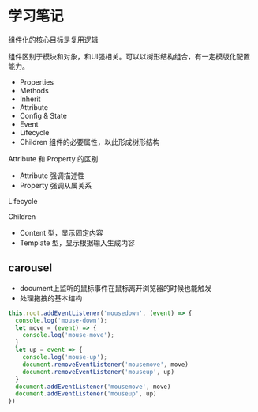 # 学习笔记
组件化的核心目标是复用逻辑

组件区别于模块和对象，和UI强相关。可以以树形结构组合，有一定模版化配置能力。

- Properties
- Methods
- Inherit
- Attribute
- Config & State
- Event
- Lifecycle
- Children 组件的必要属性，以此形成树形结构

Attribute 和 Property 的区别

- Attribute 强调描述性
- Property 强调从属关系

Lifecycle

Children

- Content 型，显示固定内容
- Template 型，显示根据输入生成内容

## carousel
- document上监听的鼠标事件在鼠标离开浏览器的时候也能触发
- 处理拖拽的基本结构
```javascript
this.root.addEventListener('mousedown', (event) => {
  console.log('mouse-down');
  let move = (event) => {
    console.log('mouse-move');
  }
  let up = event => {
    console.log('mouse-up');
    document.removeEventListener('mousemove', move)
    document.removeEventListener('mouseup', up)
  }
  document.addEventListener('mousemove', move)
  document.addEventListener('mouseup', up)
})
```